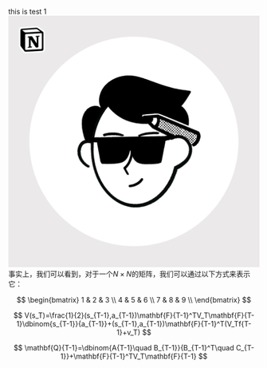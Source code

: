 this is test 1
![photo](img/my-notion-face-customized.png)
事实上，我们可以看到，对于一个$N \times N$的矩阵，我们可以通过以下方式来表示它：

$$
\begin{bmatrix}
1 & 2 & 3 \\ 4 & 5 & 6 \\ 7 & 8 & 9 \\
\end{bmatrix}
$$

$$ V(s_T)=\frac{1}{2}(s_{T-1},a_{T-1})\mathbf{F}{T-1}^TV_T\mathbf{F}{T-1}\dbinom{s_{T-1}}{a_{T-1}}+(s_{T-1},a_{T-1})\mathbf{F}{T-1}^T(V_Tf{T-1}+v_T) $$

$$ \mathbf{Q}{T-1}=\dbinom{A{T-1}\quad B_{T-1}}{B_{T-1}^T\quad C_{T-1}}+\mathbf{F}{T-1}^TV_T\mathbf{F}{T-1} $$

